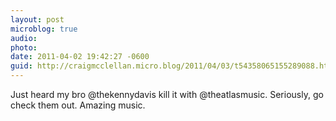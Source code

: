 ```yaml
---
layout: post
microblog: true
audio: 
photo: 
date: 2011-04-02 19:42:27 -0600
guid: http://craigmcclellan.micro.blog/2011/04/03/t54358065155289088.html
---
```

Just heard my bro @thekennydavis kill it with @theatlasmusic. Seriously, go check them out. Amazing music.
